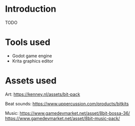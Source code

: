 # Introduction

TODO

# Tools used

- Godot game engine
- Krita graphics editor

# Assets used

Art:
https://kenney.nl/assets/bit-pack

Beat sounds:
https://www.uppercussion.com/products/bitkits

Music:
https://www.gamedevmarket.net/asset/8bit-bossa-36/
https://www.gamedevmarket.net/asset/8bit-music-pack/
